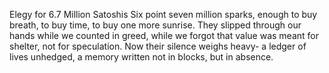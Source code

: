 Elegy for 6.7 Million Satoshis
Six point seven million sparks,
enough to buy breath,
to buy time,
to buy one more sunrise.
They slipped through our hands
while we counted in greed,
while we forgot that value
was meant for shelter,
not for speculation.
Now their silence weighs heavy-
a ledger of lives unhedged,
a memory written not in blocks,
but in absence.
